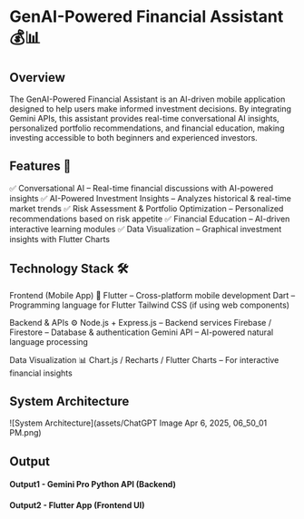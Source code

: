 # GenAI-Powered Financial Assistant 💰📊

## Overview
<!--Detailed Description about the project-->
The GenAI-Powered Financial Assistant is an AI-driven mobile application designed to help users make informed investment decisions. By integrating Gemini APIs, this assistant provides real-time conversational AI insights, personalized portfolio recommendations, and financial education, making investing accessible to both beginners and experienced investors.

## Features 🚀
<!--List the features of the project as shown below-->
✅ Conversational AI – Real-time financial discussions with AI-powered insights
✅ AI-Powered Investment Insights – Analyzes historical & real-time market trends
✅ Risk Assessment & Portfolio Optimization – Personalized recommendations based on risk appetite
✅ Financial Education – AI-driven interactive learning modules
✅ Data Visualization – Graphical investment insights with Flutter Charts

## Technology Stack 🛠
<!--List the requirements of the project as shown below-->
Frontend (Mobile App) 📱
Flutter – Cross-platform mobile development
Dart – Programming language for Flutter
Tailwind CSS (if using web components)

Backend & APIs ⚙️
Node.js + Express.js – Backend services
Firebase / Firestore – Database & authentication
Gemini API – AI-powered natural language processing

Data Visualization 📊
Chart.js / Recharts / Flutter Charts – For interactive financial insights

## System Architecture
<!--Embed the system architecture diagram as shown below-->
![System Architecture](assets/ChatGPT Image Apr 6, 2025, 06_50_01 PM.png)

## Output

<!--Embed the Output picture at respective places as shown below as shown below-->
#### Output1 -  Gemini Pro Python API (Backend)


#### Output2 -  Flutter App (Frontend UI)






